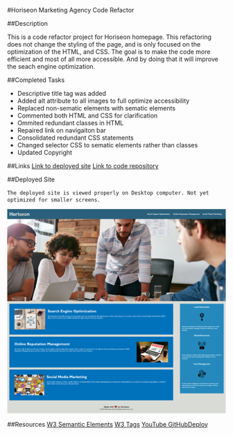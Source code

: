 #Horiseon Marketing Agency Code Refactor

##Description

This is a code refactor project for Horiseon homepage.  This refactoring does not change the styling of the page, and is only focused on the optimization of the HTML, and CSS.  The goal is to make the code more efficient and most of all more accessible. And by doing that it will improve the seach engine optimization. 

##Completed Tasks

- Descriptive title tag was added
- Added alt attribute to all images to full optimize accessibility
- Replaced non-sematic elements with sematic elements
- Commented both HTML and CSS for clarification
- Ommited redundant classes in HTML
- Repaired link on navigaiton bar
- Consolidated redundant CSS statements
- Changed selector CSS to sematic elements rather than classes
- Updated Copyright 

##Links
[Link to deployed site](https://brenthouston.github.io/first-challenge/)
[Link to code repository](https://github.com/brenthouston/first-challenge/blob/main/index.html)

##Deployed Site

    The deployed site is viewed properly on Desktop computer. Not yet optimized for smaller screens.

![Horiseon Homepage](https://github.com/pkriengsiri/horiseon-code-refactor/blob/main/assets/images/screenshot.png)

##Resources
[W3 Semantic Elements](https://www.w3schools.com/html/html5_semantic_elements.asp)
[W3 Tags](https://www.w3schools.com/tags/att_img_alt.asp)
[YouTube GitHubDeploy](https://www.youtube.com/watch?v=P4Mu1t5rIXg)